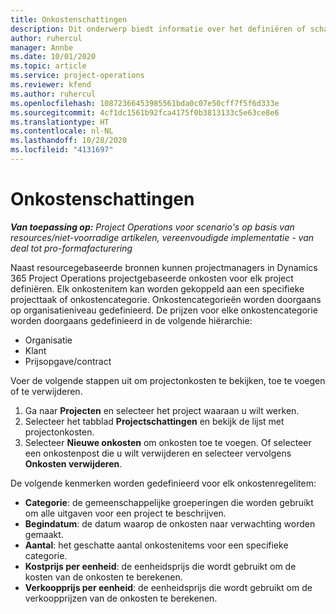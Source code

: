 ```yaml
---
title: Onkostenschattingen
description: Dit onderwerp biedt informatie over het definiëren of schatten van projectgebaseerde onkosten.
author: ruhercul
manager: Annbe
ms.date: 10/01/2020
ms.topic: article
ms.service: project-operations
ms.reviewer: kfend
ms.author: ruhercul
ms.openlocfilehash: 10872366453985561bda0c07e50cff7f5f6d333e
ms.sourcegitcommit: 4cf1dc1561b92fca4175f0b3813133c5e63ce8e6
ms.translationtype: HT
ms.contentlocale: nl-NL
ms.lasthandoff: 10/28/2020
ms.locfileid: "4131697"
---
```

# <a name="expense-estimates"></a>Onkostenschattingen
_**Van toepassing op:** Project Operations voor scenario's op basis van resources/niet-voorradige artikelen, vereenvoudigde implementatie - van deal tot pro-formafacturering_

Naast resourcegebaseerde bronnen kunnen projectmanagers in Dynamics 365 Project Operations projectgebaseerde onkosten voor elk project definiëren. Elk onkostenitem kan worden gekoppeld aan een specifieke projecttaak of onkostencategorie. Onkostencategorieën worden doorgaans op organisatieniveau gedefinieerd. De prijzen voor elke onkostencategorie worden doorgaans gedefinieerd in de volgende hiërarchie:

- Organisatie
- Klant
- Prijsopgave/contract

Voer de volgende stappen uit om projectonkosten te bekijken, toe te voegen of te verwijderen.

1. Ga naar **Projecten** en selecteer het project waaraan u wilt werken.
2. Selecteer het tabblad **Projectschattingen** en bekijk de lijst met projectonkosten.
3. Selecteer **Nieuwe onkosten** om onkosten toe te voegen. Of selecteer een onkostenpost die u wilt verwijderen en selecteer vervolgens **Onkosten verwijderen**.

De volgende kenmerken worden gedefinieerd voor elk onkostenregelitem:

- **Categorie**: de gemeenschappelijke groeperingen die worden gebruikt om alle uitgaven voor een project te beschrijven.
- **Begindatum**: de datum waarop de onkosten naar verwachting worden gemaakt.
- **Aantal**: het geschatte aantal onkostenitems voor een specifieke categorie.
- **Kostprijs per eenheid**: de eenheidsprijs die wordt gebruikt om de kosten van de onkosten te berekenen.
- **Verkoopprijs per eenheid**: de eenheidsprijs die wordt gebruikt om de verkoopprijzen van de onkosten te berekenen.


